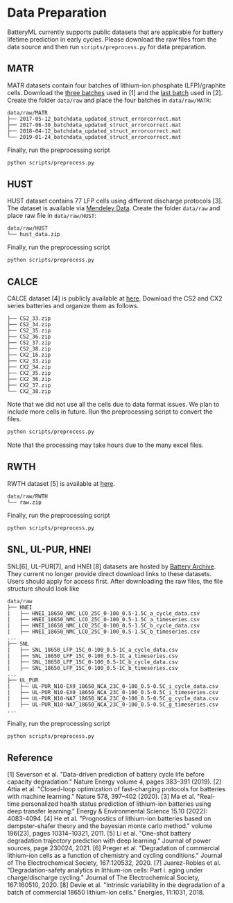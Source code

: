 # Data Preparation

BatteryML currently supports public datasets that are applicable for battery lifetime prediction in early cycles. Please download the raw files from the data source and then run `scripts/preprocess.py` for data preparation.

## MATR

MATR datasets contain four batches of lithium-ion phosphate (LFP)/graphite cells. Download the [three batches](https://data.matr.io/1/projects/5c48dd2bc625d700019f3204) used in [1] and the [last batch](https://data.matr.io/1/projects/5d80e633f405260001c0b60a/batches/5dcef1fe110002c7215b2c94) used in [2]. Create the folder `data/raw` and place the four batches in `data/raw/MATR`:

```tree
data/raw/MATR
├── 2017-05-12_batchdata_updated_struct_errorcorrect.mat
├── 2017-06-30_batchdata_updated_struct_errorcorrect.mat
├── 2018-04-12_batchdata_updated_struct_errorcorrect.mat
└── 2019-01-24_batchdata_updated_struct_errorcorrect.mat
```

Finally, run the preprocessing script

```bash
python scripts/preprocess.py
```

## HUST

HUST dataset contains 77 LFP cells using different discharge protocols [3]. The dataset is available via [Mendeley Data](https://data.mendeley.com/datasets/nsc7hnsg4s/2). Create the folder `data/raw` and place raw file in `data/raw/HUST`:

```tree
data/raw/HUST
└── hust_data.zip
```

Finally, run the preprocessing script

```bash
python scripts/preprocess.py
```

## CALCE

CALCE dataset [4] is publicly available at [here](https://calce.umd.edu/battery-data#Citations). Download the CS2 and CX2 series batteries and organize them as follows.

```tree
├── CS2_33.zip
├── CS2_34.zip
├── CS2_35.zip
├── CS2_36.zip
├── CS2_37.zip
├── CS2_38.zip
├── CX2_16.zip
├── CX2_33.zip
├── CX2_34.zip
├── CX2_35.zip
├── CX2_36.zip
├── CX2_37.zip
└── CX2_38.zip
```

Note that we did not use all the cells due to data format issues. We plan to include more cells in future. Run the preprocessing script to convert the files.

```bash
python scripts/preprocess.py
```

Note that the processing may take hours due to the many excel files.

## RWTH

RWTH dataset [5] is available at [here](https://publications.rwth-aachen.de/record/818642).

```tree
data/raw/RWTH
└── raw.zip
```

Finally, run the preprocessing script

```bash
python scripts/preprocess.py
```

## SNL, UL-PUR, HNEI

SNL[6], UL-PUR[7], and HNEI [8] datasets are hosted by [Battery Archive](https://www.batteryarchive.org/). They current no longer provide direct download links to these datasets. Users should apply for access first. After downloading the raw files, the file structure should look like

```tree
data/raw
├── HNEI
|   ├── HNEI_18650_NMC_LCO_25C_0-100_0.5-1.5C_a_cycle_data.csv
|   ├── HNEI_18650_NMC_LCO_25C_0-100_0.5-1.5C_a_timeseries.csv
|   ├── HNEI_18650_NMC_LCO_25C_0-100_0.5-1.5C_b_cycle_data.csv
|   ├── HNEI_18650_NMC_LCO_25C_0-100_0.5-1.5C_b_timeseries.csv
...
├── SNL
|   ├── SNL_18650_LFP_15C_0-100_0.5-1C_a_cycle_data.csv
|   ├── SNL_18650_LFP_15C_0-100_0.5-1C_a_timeseries.csv
|   ├── SNL_18650_LFP_15C_0-100_0.5-1C_b_cycle_data.csv
|   ├── SNL_18650_LFP_15C_0-100_0.5-1C_b_timeseries.csv
...
├── UL_PUR
|   ├── UL-PUR_N10-EX9_18650_NCA_23C_0-100_0.5-0.5C_i_cycle_data.csv
|   ├── UL-PUR_N10-EX9_18650_NCA_23C_0-100_0.5-0.5C_i_timeseries.csv
|   ├── UL-PUR_N10-NA7_18650_NCA_23C_0-100_0.5-0.5C_g_cycle_data.csv
|   ├── UL-PUR_N10-NA7_18650_NCA_23C_0-100_0.5-0.5C_g_timeseries.csv
... 
```

Finally, run the preprocessing script

```bash
python scripts/preprocess.py
```

## Reference
[1] Severson et al. "Data-driven prediction of battery cycle life before capacity degradation." Nature Energy volume 4, pages 383–391 (2019).
[2] Attia et al. "Closed-loop optimization of fast-charging protocols for batteries with machine learning." Nature 578, 397–402 (2020).
[3] Ma et al. "Real-time personalized health status prediction of lithium-ion batteries using deep transfer learning." Energy & Environmental Science 15.10 (2022): 4083-4094.
[4] He et al. "Prognostics of lithium-ion batteries based on dempster–shafer theory and the bayesian monte carlo method." volume 196(23), pages 10314–10321, 2011.
[5] Li et al. "One-shot battery degradation trajectory prediction with deep learning." Journal of power sources, page 230024, 2021.
[6] Preger et al. "Degradation of commercial lithium-ion cells as a function of chemistry and cycling conditions." Journal of The Electrochemical Society, 167:120532, 2020.
[7] Juarez-Robles et al. "Degradation-safety analytics in lithium-ion cells: Part i. aging under charge/discharge cycling." Journal of The Electrochemical Society, 167:160510, 2020.
[8] Devie et al. "Intrinsic variability in the degradation of a batch of commercial 18650 lithium-ion cells." Energies, 11:1031, 2018.
